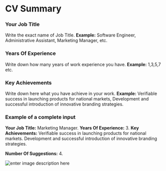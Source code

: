 ﻿# CV Summary
### **Your Job Title**

Write the exact name of Job Title.
**Example:** Software Engineer, Administrative Assistant, Marketing Manager, etc.

### **Years Of Experience**
Write down how many years of work experience you have.
**Example:** 1,3,5,7 etc.

### **Key Achievements**

Write down here what you have achieve in your work.
**Example:** Verifiable success in launching products for national markets, Development and successful introduction of innovative branding strategies.

### **Example of a complete input**

**Your Job Title:** Marketing Manager.
**Years Of Experience:** 3.
**Key Achievements:** Verifiable success in launching products for national markets. Development and successful introduction of innovative branding strategies.

**Number Of Suggestions:** 4.

![enter image description here](https://copywriterpro-ai-tools.s3.amazonaws.com/CV-Summary.jpg)
